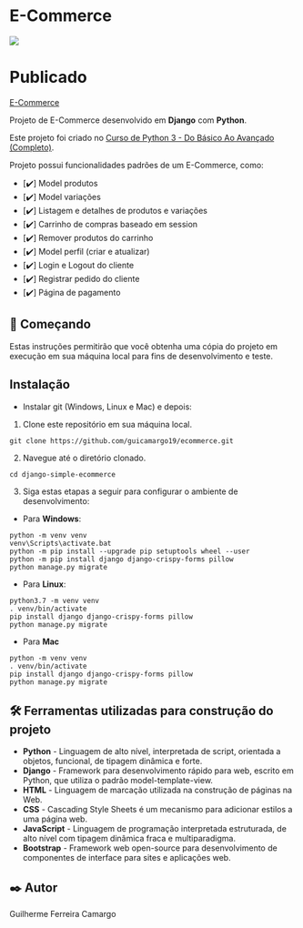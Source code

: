 # E-Commerce

<img src="https://servidor-estatico-tan.vercel.app/commerce.png">

# Publicado

[E-Commerce](https://ecommerce.gtatelie.com.br)

Projeto de E-Commerce desenvolvido em **Django** com **Python**.

Este projeto foi criado no [Curso de Python 3 - Do Básico Ao Avançado (Completo)](https://www.udemy.com/course/python-3-do-zero-ao-avancado/).

Projeto possui funcionalidades padrões de um E-Commerce, como:

- [✔️] Model produtos
- [✔️] Model variações
- [✔️] Listagem e detalhes de produtos e variações
- [✔️] Carrinho de compras baseado em session
- [✔️] Remover produtos do carrinho
- [✔️] Model perfil (criar e atualizar)
- [✔️] Login e Logout do cliente
- [✔️] Registrar pedido do cliente
- [✔️] Página de pagamento

## 🚀 Começando

Estas instruções permitirão que você obtenha uma cópia do projeto em execução em sua máquina local para fins de
desenvolvimento e teste.

## Instalação

- Instalar git (Windows, Linux e Mac) e depois:

1. Clone este repositório em sua máquina local.

```
git clone https://github.com/guicamargo19/ecommerce.git
```

2. Navegue até o diretório clonado.

```
cd django-simple-ecommerce
```

3. Siga estas etapas a seguir para configurar o ambiente de desenvolvimento:

- Para **Windows**:

```
python -m venv venv
venv\Scripts\activate.bat
python -m pip install --upgrade pip setuptools wheel --user
python -m pip install django django-crispy-forms pillow
python manage.py migrate
```

- Para **Linux**:

```
python3.7 -m venv venv
. venv/bin/activate
pip install django django-crispy-forms pillow
python manage.py migrate
```

- Para **Mac**

```
python -m venv venv
. venv/bin/activate
pip install django django-crispy-forms pillow
python manage.py migrate
```

## 🛠️ Ferramentas utilizadas para construção do projeto

* **Python** - Linguagem de alto nível, interpretada de script, orientada a objetos, funcional, de tipagem dinâmica e forte.
* **Django** - Framework para desenvolvimento rápido para web, escrito em Python, que utiliza o padrão model-template-view.
* **HTML** - Linguagem de marcação utilizada na construção de páginas na Web.
* **CSS** - Cascading Style Sheets é um mecanismo para adicionar estilos a uma página web.
* **JavaScript** - Linguagem de programação interpretada estruturada, de alto nível com tipagem dinâmica fraca e multiparadigma.
* **Bootstrap** - Framework web open-source para desenvolvimento de componentes de interface para sites e aplicações web.

## ✒️ Autor

Guilherme Ferreira Camargo
